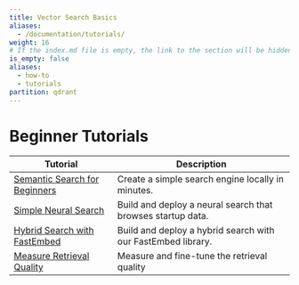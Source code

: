 ```yaml
---
title: Vector Search Basics
aliases:
  - /documentation/tutorials/
weight: 16
# If the index.md file is empty, the link to the section will be hidden from the sidebar
is_empty: false
aliases:
  - how-to
  - tutorials
partition: qdrant
---
```


# Beginner Tutorials 

| Tutorial                                 | Description                                             | 
|----------------------------------------------------|---------------------------------------------------------|
| [Semantic Search for Beginners](/documentation/beginner-tutorials/search-beginners/) | Create a simple search engine locally in minutes.       |
| [Simple Neural Search](/documentation/beginner-tutorials/neural-search/)             | Build and deploy a neural search that browses startup data. | 
| [Hybrid Search with FastEmbed](/documentation/beginner-tutorials/hybrid-search-fastembed/) | Build and deploy a hybrid search with our FastEmbed library. | 
| [Measure Retrieval Quality](/documentation/beginner-tutorials/retrieval-quality/)    | Measure and fine-tune the retrieval quality             | 
